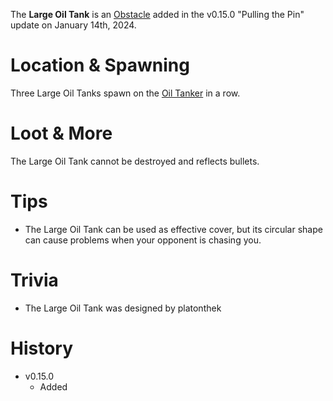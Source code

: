 The **Large Oil Tank** is an [Obstacle](/obstacles) added in the v0.15.0 "Pulling the Pin" update on January 14th, 2024.

# Location & Spawning

Three Large Oil Tanks spawn on the [Oil Tanker](/buildings/oil_tanker) in a row.

# Loot & More

The Large Oil Tank cannot be destroyed and reflects bullets.

# Tips

- The Large Oil Tank can be used as effective cover, but its circular shape can cause problems when your opponent is chasing you.

# Trivia

- The Large Oil Tank was designed by platonthek

# History

- v0.15.0
  - Added